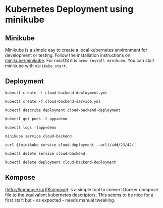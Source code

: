 # Kubernetes Deployment using minikube

## Minikube

Minikube is a simple eay to create a local kubernetes environment for development or testing.
Follow the installation instructions on [minikube/minikube](https://github.com/kubernetes/minikube). For macOS it is `brew install minikube`.
You can start minikube with `minikube start`.

## Deployment

```
kubectl create -f cloud-backend-deployment.yml

kubectl create -f cloud-backend-service.yml

kubectl describe deployment cloud-backend-deployment

kubectl get pods -l app=demo

kubectl logs -lapp=demo

minikube service cloud-backend

curl $(minikube service cloud-deployment --url)/add/23/42/

kubectl delete service cloud-backend

kubectl delete deployment cloud-backend-deployment
```

## Kompose

[http://kompose.io/](Kompose) is a simple tool to convert Docker compose file to the equivalent kubernetes descriptors.
This seems to be nice for a first start but - as expected - needs manual tweaking.